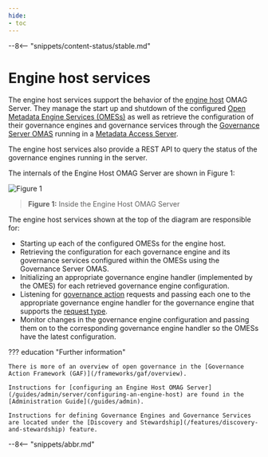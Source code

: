 ```yaml
---
hide:
- toc
---
```


<!-- SPDX-License-Identifier: CC-BY-4.0 -->
<!-- Copyright Contributors to the ODPi Egeria project 2020. -->

--8<-- "snippets/content-status/stable.md"

# Engine host services

The engine host services support the behavior of the [engine host](/concepts/engine-host) OMAG Server.  They manage the start up and shutdown of the configured [Open Metadata Engine Services (OMESs)](/services/omes) as well as retrieve the configuration of their governance engines and governance services through the [Governance Server OMAS](/services/omas/governance-server/overview) running in a [Metadata Access Server](/concepts/metadata-access-server).

The engine host services also provide a REST API to query the status of the governance engines running in the server.

The internals of the Engine Host OMAG Server are shown in Figure 1:

![Figure 1](/services/omes/engine-services-engine-host-internals.svg)
> **Figure 1:** Inside the Engine Host OMAG Server

The engine host services shown at the top of the diagram are responsible for:

* Starting up each of the configured OMESs for the engine host.
* Retrieving the configuration for each governance engine and its governance services configured within the OMESs using the Governance Server OMAS.
* Initializing an appropriate governance engine handler (implemented by the OMES) for each retrieved governance engine configuration.
* Listening for [governance action](/concepts/governance-action/overview) requests and passing each one to the appropriate governance engine handler for the governance engine that supports the [request type](/concepts/governance-request-type).  
* Monitor changes in the governance engine configuration and passing them on to the corresponding governance engine handler so the OMESs have the latest configuration.


??? education "Further information"

    There is more of an overview of open governance in the [Governance Action Framework (GAF)](/frameworks/gaf/overview).

    Instructions for [configuring an Engine Host OMAG Server](/guides/admin/server/configuring-an-engine-host) are found in the [Administration Guide](/guides/admin).

    Instructions for defining Governance Engines and Governance Services are located under the [Discovery and Stewardship](/features/discovery-and-stewardship) feature.

--8<-- "snippets/abbr.md"